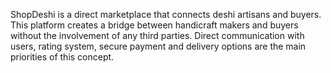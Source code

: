 ShopDeshi is a direct marketplace that connects deshi artisans and buyers. This platform creates a bridge between handicraft makers and buyers without the involvement of any third parties. Direct communication with users, rating system, secure payment and delivery options are the main priorities of this concept.
